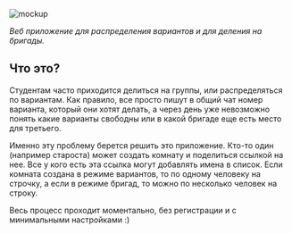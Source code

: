 ![mockup](https://imgur.com/6OJIQpt.png)

_Веб приложение для распределения вариантов и для деления на бригады._

## Что это?
Студентам часто приходится делиться на группы, или распределяться по вариантам. Как правило, все просто пишут в общий чат номер варианта, который они хотят делать, а через день уже невозможно понять какие варианты свободны или в какой бригаде еще есть место для третьего.

Именно эту проблему берется решить это приложение. Кто-то один (например староста) может создать комнату и поделиться ссылкой на нее. Все у кого есть эта ссылка могут добавлять имена в список. Если комната создана в режиме вариантов, то по одному человеку на строчку, а если в режиме бригад, то можно по несколько человек на строку.

Весь процесс проходит моментально, без регистрации и с минимальными настройками :)
